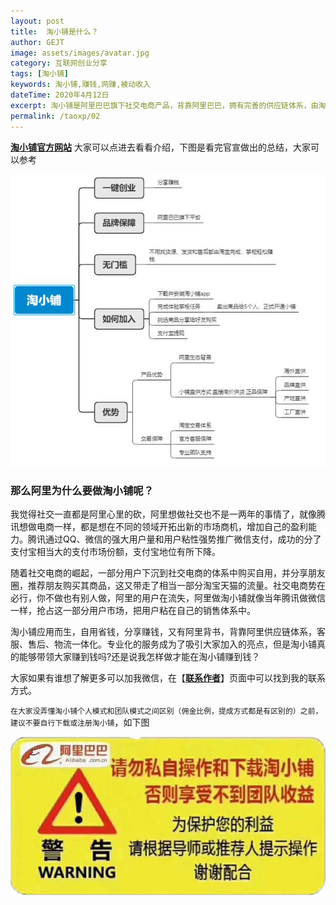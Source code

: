 ```yaml
---
layout: post
title:  淘小铺是什么？
author: GEJT
image: assets/images/avatar.jpg
category: 互联网创业分享
tags: [淘小铺]
keywords: 淘小铺,赚钱,网赚,被动收入
dateTime: 2020年4月12日
excerpt: 淘小铺是阿里巴巴旗下社交电商产品，背靠阿里巴巴，拥有完善的供应链体系，由淘宝商城提供客服、售后和物流配送，多快好省有保障，力求做到用户既能省钱又能赚钱，利用自己的闲暇时间赚点小钱，轻松创业。
permalink: /taoxp/02
---
```


**[淘小铺官方网站](https://market.m.taobao.com/apps/abs/10/574/52psv?psId=2344150&spm=a21bo.2017.201855.1.5af911d9HL9mev)** 大家可以点进去看看介绍，下图是看完官宣做出的总结，大家可以参考


![](/img/taoxp-what.jpg)

### 那么阿里为什么要做淘小铺呢？

我觉得社交一直都是阿里心里的砍，阿里想做社交也不是一两年的事情了，就像腾讯想做电商一样，都是想在不同的领域开拓出新的市场商机，增加自己的盈利能力。腾讯通过QQ、微信的强大用户量和用户粘性强势推广微信支付，成功的分了支付宝相当大的支付市场份额，支付宝地位有所下降。

随着社交电商的崛起，一部分用户下沉到社交电商的体系中购买自用，并分享朋友圈，推荐朋友购买其商品，这又带走了相当一部分淘宝天猫的流量。社交电商势在必行，你不做也有别人做，阿里的用户在流失，阿里做淘小铺就像当年腾讯做微信一样，抢占这一部分用户市场，把用户粘在自己的销售体系中。

淘小铺应用而生，自用省钱，分享赚钱，又有阿里背书，背靠阿里供应链体系，客服、售后、物流一体化。专业化的服务成为了吸引大家加入的亮点，但是淘小铺真的能够带领大家赚到钱吗?还是说我怎样做才能在淘小铺赚到钱？

大家如果有谁想了解更多可以加我微信，在【**[联系作者](/contact.html)**】页面中可以找到我的联系方式。

`在大家没弄懂淘小铺个人模式和团队模式之间区别（佣金比例，提成方式都是有区别的）之前，建议不要自行下载或注册淘小铺`，如下图

![](/img/taoxp-warning.jpg)

